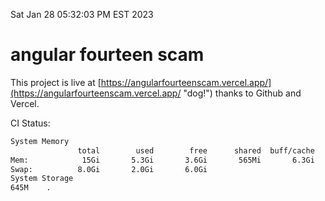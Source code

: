 Sat Jan 28 05:32:03 PM EST 2023

# angular fourteen scam


This project is live at [https://angularfourteenscam.vercel.app/](https://angularfourteenscam.vercel.app/ "dog!") thanks to Github and Vercel.

CI Status: 

```bash
System Memory
               total        used        free      shared  buff/cache   available
Mem:            15Gi       5.3Gi       3.6Gi       565Mi       6.3Gi       9.1Gi
Swap:          8.0Gi       2.0Gi       6.0Gi
System Storage
645M	.
```
```bash
